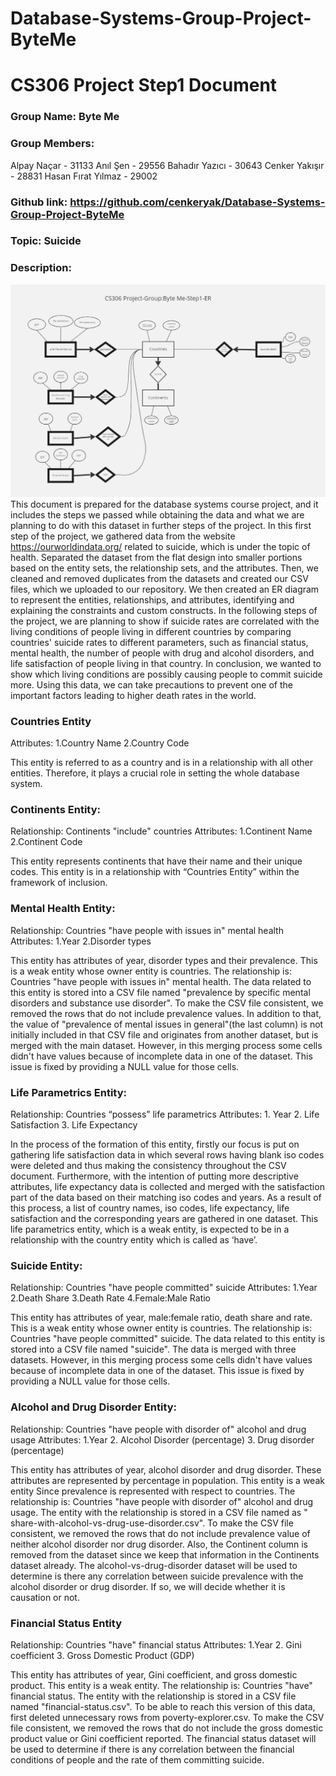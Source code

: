 # Database-Systems-Group-Project-ByteMe

# CS306 Project Step1 Document

### Group Name: Byte Me

### Group Members:

Alpay Naçar - 31133
Anıl Şen - 29556
Bahadır Yazıcı - 30643
Cenker Yakışır - 28831
Hasan Fırat Yılmaz - 29002

### Github link: https://github.com/cenkeryak/Database-Systems-Group-Project-ByteMe
### Topic: Suicide
### Description: 


![](https://github.com/cenkeryak/Database-Systems-Group-Project-ByteMe/blob/a85781dcab5fc861ffc7c99d061a9073bd66596e/ER%20Model.png)
 This document is prepared for the database systems course project, and it includes the
steps we passed while obtaining the data and what we are planning to do with this
dataset in further steps of the project.
 In this first step of the project, we gathered data from the website
https://ourworldindata.org/ related to suicide, which is under the topic of health.
Separated the dataset from the flat design into smaller portions based on the entity sets,
the relationship sets, and the attributes. Then, we cleaned and removed duplicates from
the datasets and created our CSV files, which we uploaded to our repository. We then
created an ER diagram to represent the entities, relationships, and attributes, identifying
and explaining the constraints and custom constructs.
 In the following steps of the project, we are planning to show if suicide rates are
correlated with the living conditions of people living in different countries by comparing
countries' suicide rates to different parameters, such as financial status, mental health,
the number of people with drug and alcohol disorders, and life satisfaction of people
living in that country.
 In conclusion, we wanted to show which living conditions are possibly causing people to
commit suicide more. Using this data, we can take precautions to prevent one of the
important factors leading to higher death rates in the world.


### Countries Entity

Attributes: 1.Country Name 2.Country Code

This entity is referred to as a country and is in a relationship with all other entities. Therefore, it plays a crucial role in setting the whole database system.


### Continents Entity:

Relationship: Continents "include" countries
Attributes: 1.Continent Name 2.Continent Code

This entity represents continents that have their name and their unique codes. This entity is in a relationship with “Countries Entity” within the framework of inclusion.


### Mental Health Entity:

Relationship: Countries "have people with issues in" mental health
Attributes: 1.Year 2.Disorder types 

This entity has attributes of year, disorder types and their prevalence. This is a weak entity whose owner entity is countries. The relationship is: Countries "have people with issues in" mental health. The data related to this entity is stored into a CSV file named "prevalence by specific mental disorders and substance use disorder". To make the CSV file consistent, we removed the rows that do not include prevalence values. In addition to that, the value of "prevalence of mental issues in general"(the last column) is not initially included in that CSV file and originates from another dataset, but is merged with the main dataset. However, in this merging process some cells didn't have values because of incomplete data in one of the dataset. This issue is fixed by providing a NULL value for those cells.


### Life Parametrics Entity:

Relationship: Countries “possess” life parametrics
Attributes: 1. Year 2. Life Satisfaction 3. Life Expectancy
 
In the process of the formation of this entity, firstly our focus is put on gathering life satisfaction data in which several rows having blank iso codes were deleted and thus making the consistency throughout the CSV document. Furthermore, with the intention of putting more descriptive attributes, life expectancy data is collected and merged with the satisfaction part of the data based on their matching iso codes and years. As a result of this process, a list of country names, iso codes, life expectancy, life satisfaction and the corresponding years are gathered in one dataset. This life parametrics entity, which is a weak entity, is expected to be in a relationship with the country entity which is called as ‘have’.

### Suicide Entity:

Relationship: Countries "have people committed" suicide
Attributes: 1.Year 2.Death Share 3.Death Rate 4.Female:Male Ratio

This entity has attributes of year, male:female ratio, death share and rate. This is a weak entity whose owner entity is countries. The relationship is: Countries "have people committed" suicide. The data related to this entity is stored into a CSV file named "suicide". The data is merged with three datasets. However, in this merging process some cells didn't have values because of incomplete data in one of the dataset. This issue is fixed by providing a NULL value for those cells.


### Alcohol and Drug Disorder Entity:

Relationship: Countries "have people with disorder of" alcohol and drug usage
Attributes: 1.Year 2. Alcohol Disorder (percentage) 3. Drug disorder (percentage)

This entity has attributes of year, alcohol disorder and drug disorder. These attributes are represented by percentage in population. This entity is a weak entity Since prevalence is represented with respect to countries. The relationship is: Countries "have people with disorder of" alcohol and drug usage. The entity with the relationship is stored in a CSV file named as " share-with-alcohol-vs-drug-use-disorder.csv". To make the CSV file consistent, we removed the rows that do not include prevalence value of neither alcohol disorder nor drug disorder. Also, the Continent column is removed from the dataset since we keep that information in the Continents dataset already. The alcohol-vs-drug-disorder dataset will be used to determine is there any correlation between suicide prevalence with the alcohol disorder or drug disorder. If so, we will decide whether it is causation or not.

### Financial Status Entity

Relationship: Countries "have" financial status
Attributes: 1.Year 2. Gini coefficient 3. Gross Domestic Product (GDP)

This entity has attributes of year, Gini coefficient, and gross domestic product. This entity is a weak entity. The relationship is: Countries "have" financial status. The entity with the relationship is stored in a CSV file named "financial-status.csv". To be able to reach this version of this data, first deleted unnecessary rows from poverty-explorer.csv. To make the CSV file consistent, we removed the rows that do not include the gross domestic product value or Gini coefficient reported. The financial status dataset will be used to determine if there is any correlation between the financial conditions of people and the rate of them committing suicide.




